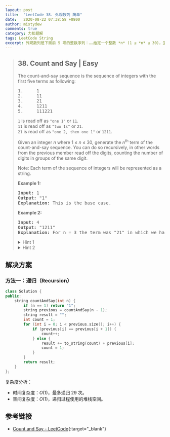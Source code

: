 ```yaml
---
layout: post
title:  "LeetCode 38. 外观数列 简单"
date:   2020-08-22 07:38:58 +0800
author: mistydew
comments: true
category: 力扣题解
tags: LeetCode String
excerpt: 外观数列是下面前 5 项的整数序列：……给定一个整数 *n* (1 ≤ *n* ≤ 30)，生成外观数列的第 *n* 项。
---
```

> ## 38. Count and Say | Easy
> 
> The count-and-say sequence is the sequence of integers with the first five terms as following:
> 
> <pre>
> 1.     1
> 2.     11
> 3.     21
> 4.     1211
> 5.     111221
> </pre>
> 
> `1` is read off as `"one 1"` or `11`.<br>
> `11` is read off as `"two 1s"` or `21`.<br>
> `21` is read off as `"one 2, then one 1"` or `1211`.
> 
> Given an integer *n* where 1 ≤ *n* ≤ 30, generate the *n*<sup>th</sup> term of the count-and-say sequence. You can do so recursively, in other words from the previous member read off the digits, counting the number of digits in groups of the same digit.
> 
> Note: Each term of the sequence of integers will be represented as a string.
> 
> **Example 1:**
> 
> <pre>
> <strong>Input:</strong> 1
> <strong>Output:</strong> "1"
> <strong>Explanation:</strong> This is the base case.
> </pre>
> 
> **Example 2:**
> 
> <pre>
> <strong>Input:</strong> 4
> <strong>Output:</strong> "1211"
> <strong>Explanation:</strong> For n = 3 the term was "21" in which we have two groups "2" and "1", "2" can be read as "12" which means frequency = 1 and value = 2, the same way "1" is read as "11", so the answer is the concatenation of "12" and "11" which is "1211".
> </pre>
> 
> <details>
> <summary>Hint 1</summary>
> The following are the terms from n=1 to n=10 of the count-and-say sequence:
> <pre>
>  1.     1
>  2.     11
>  3.     21
>  4.     1211
>  5.     111221 
>  6.     312211
>  7.     13112221
>  8.     1113213211
>  9.     31131211131221
> 10.     13211311123113112211
> </pre>
> </details>
> 
> <details>
> <summary>Hint 2</summary>
> To generate the <em>n</em><sup>th</sup> term, just count and say the <em>n</em>-1<sup>th</sup> term.
> </details>

## 解决方案

### 方法一：递归（Recursion）

```cpp
class Solution {
public:
    string countAndSay(int n) {
        if (n == 1) return "1";
        string previous = countAndSay(n - 1);
        string result = "";
        int count = 1;
        for (int i = 0; i < previous.size(); i++) {
            if (previous[i] == previous[i + 1]) {
                count++;
            } else {
                result += to_string(count) + previous[i];
                count = 1;
            }
        }
        return result;
    }
};
```

复杂度分析：
* 时间复杂度：*O*(1)，最多递归 29 次。
* 空间复杂度：*O*(1)，递归过程使用的堆栈空间。

## 参考链接

* [Count and Say - LeetCode](https://leetcode.com/problems/count-and-say/){:target="_blank"}
